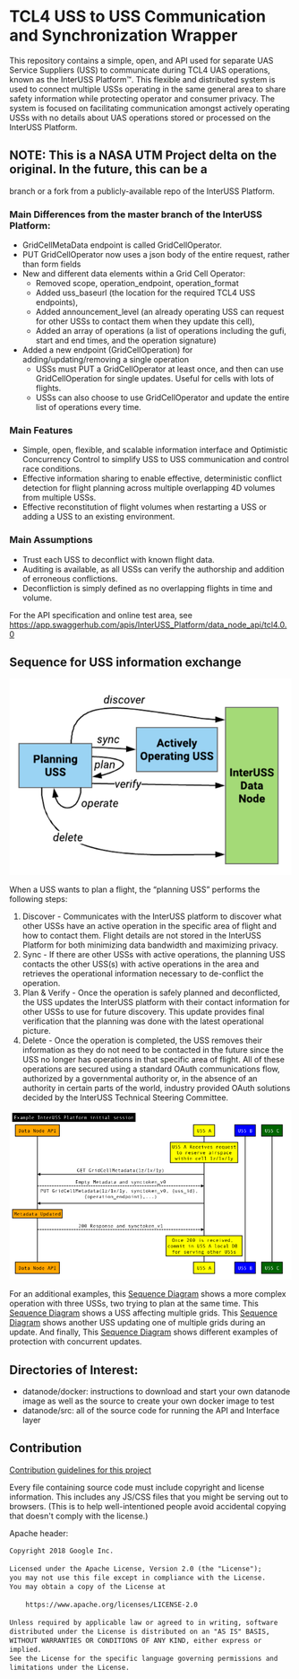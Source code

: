 # TCL4 USS to USS Communication and Synchronization Wrapper

This repository contains a simple, open, and API used for separate UAS Service
Suppliers (USS) to communicate during TCL4 UAS operations, known as the InterUSS
Platform™. This flexible and distributed system is used to connect multiple USSs
operating in the same general area to share safety information while protecting
operator and consumer privacy. The system is focused on facilitating
communication amongst actively operating USSs with no details about UAS
operations stored or processed on the InterUSS Platform.

## NOTE: This is a NASA UTM Project delta on the original. In the future, this can be a
branch or a fork from a publicly-available repo of the InterUSS Platform.

### Main Differences from the master branch of the InterUSS Platform:

*   GridCellMetaData endpoint is called GridCellOperator.
*   PUT GridCellOperator now uses a json body of the entire request, rather than form fields
*   New and different data elements within a Grid Cell Operator:
    * Removed scope, operation_endpoint, operation_format
    * Added uss_baseurl (the location for the required TCL4 USS endpoints),
    * Added announcement_level (an already operating USS can request for other USSs to contact
      them when they update this cell),
    * Added an array of operations (a list of operations including the gufi, start and end times,
      and the operation signature)
*   Added a new endpoint (GridCellOperation) for adding/updating/removing a single operation
    * USSs must PUT a GridCellOperator at least once, and then can use GridCellOperation for single
      updates. Useful for cells with lots of flights.
    * USSs can also choose to use GridCellOperator and update the entire list of operations
      every time.


### Main Features

*   Simple, open, flexible, and scalable information interface and Optimistic
    Concurrency Control to simplify USS to USS communication and control race
    conditions.
*   Effective information sharing to enable effective, deterministic conflict
    detection for flight planning across multiple overlapping 4D volumes from
    multiple USSs.
*   Effective reconstitution of flight volumes when restarting a USS or adding a
    USS to an existing environment.

### Main Assumptions

*   Trust each USS to deconflict with known flight data.
*   Auditing is available, as all USSs can verify the authorship and addition of
    erroneous conflictions.
*   Deconfliction is simply defined as no overlapping flights in time and
    volume.

For the API specification and online test area, see
https://app.swaggerhub.com/apis/InterUSS_Platform/data_node_api/tcl4.0.0

## Sequence for USS information exchange

![Simple Sequence](assets/USS0.png)

When a USS wants to plan a flight, the “planning USS” performs the following steps:

1.  Discover - Communicates with the InterUSS platform to discover what other
    USSs have an active operation in the specific area of flight and how to
    contact them. Flight details are not stored in the InterUSS Platform for
    both minimizing data bandwidth and maximizing privacy.
2.  Sync - If there are other USSs with active operations, the planning USS
    contacts the other USS(s) with active operations in the area and retrieves
    the operational information necessary to de-conflict the operation.
3.  Plan & Verify - Once the operation is safely planned and deconflicted, the
    USS updates the InterUSS platform with their contact information for other
    USSs to use for future discovery. This update provides final verification
    that the planning was done with the latest operational picture.
4.  Delete - Once the operation is completed, the USS removes their information
    as they do not need to be contacted in the future since the USS no longer
    has operations in that specific area of flight. All of these operations are
    secured using a standard OAuth communications flow, authorized by a
    governmental authority or, in the absence of an authority in certain parts
    of the world, industry provided OAuth solutions decided by the InterUSS
    Technical Steering Committee.

![Simple Sequence](assets/USS1.png)

For an additional examples, this [Sequence Diagram](assets/USS2.png) shows a
more complex operation with three USSs, two trying to plan at the same time.
This [Sequence Diagram](assets/USS3.png) shows a USS affecting multiple grids.
This [Sequence Diagram](assets/USS4.png) shows another USS updating one of
multiple grids during an update. And finally, This
[Sequence Diagram](assets/USS5.png) shows different examples of protection with
concurrent updates.

## Directories of Interest:

*   datanode/docker: instructions to download and start your own datanode image
    as well as the source to create your own docker image to test
*   datanode/src: all of the source code for running the API and Interface layer

## Contribution

[Contribution guidelines for this project](CONTRIBUTING.md)

Every file containing source code must include copyright and license
information. This includes any JS/CSS files that you might be serving out to
browsers. (This is to help well-intentioned people avoid accidental copying that
doesn't comply with the license.)

Apache header:

    Copyright 2018 Google Inc.

    Licensed under the Apache License, Version 2.0 (the "License");
    you may not use this file except in compliance with the License.
    You may obtain a copy of the License at

        https://www.apache.org/licenses/LICENSE-2.0

    Unless required by applicable law or agreed to in writing, software
    distributed under the License is distributed on an "AS IS" BASIS,
    WITHOUT WARRANTIES OR CONDITIONS OF ANY KIND, either express or implied.
    See the License for the specific language governing permissions and
    limitations under the License.
